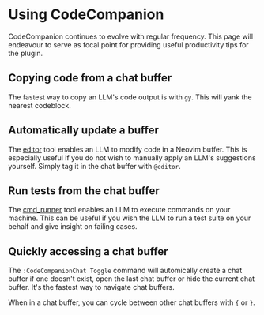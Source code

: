 # Using CodeCompanion

CodeCompanion continues to evolve with regular frequency. This page will endeavour to serve as focal point for providing useful productivity tips for the plugin.

## Copying code from a chat buffer

The fastest way to copy an LLM's code output is with `gy`. This will yank the nearest codeblock.

## Automatically update a buffer

The [editor](/usage/chat-buffer/agents#editor) tool enables an LLM to modify code in a Neovim buffer. This is especially useful if you do not wish to manually apply an LLM's suggestions yourself. Simply tag it in the chat buffer with `@editor`.

## Run tests from the chat buffer

The [cmd_runner](/usage/chat-buffer/agents#cmd-runner) tool enables an LLM to execute commands on your machine. This can be useful if you wish the LLM to run a test suite on your behalf and give insight on failing cases.

## Quickly accessing a chat buffer

The `:CodeCompanionChat Toggle` command will automically create a chat buffer if one doesn't exist, open the last chat buffer or hide the current chat buffer. It's the fastest way to navigate chat buffers.

When in a chat buffer, you can cycle between other chat buffers with `{` or `}`.

